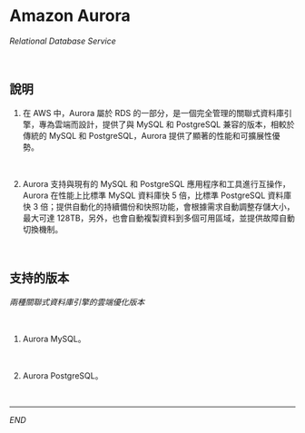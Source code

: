 # Amazon Aurora 

_Relational Database Service_

<br>

## 說明

1. 在 AWS 中，Aurora 屬於 RDS 的一部分，是一個完全管理的關聯式資料庫引擎，專為雲端而設計，提供了與 MySQL 和 PostgreSQL 兼容的版本，相較於傳統的 MySQL 和 PostgreSQL，Aurora 提供了顯著的性能和可擴展性優勢。

<br>

2. Aurora 支持與現有的 MySQL 和 PostgreSQL 應用程序和工具進行互操作，Aurora 在性能上比標準 MySQL 資料庫快 5 倍，比標準 PostgreSQL 資料庫快 3 倍；提供自動化的持續備份和快照功能，會根據需求自動調整存儲大小，最大可達 128TB，另外，也會自動複製資料到多個可用區域，並提供故障自動切換機制。

<br>

## 支持的版本

_兩種關聯式資料庫引擎的雲端優化版本_

<br>

1. Aurora MySQL。

<br>

2. Aurora PostgreSQL。

<br>

___

_END_
